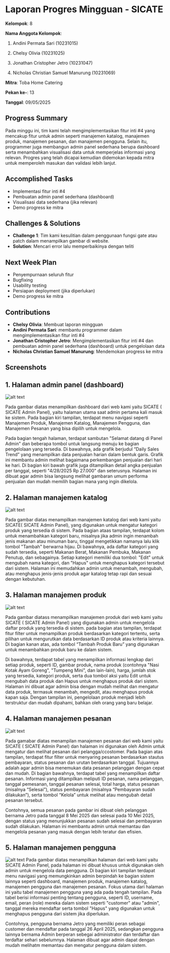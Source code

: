 # Laporan Progres Mingguan - SICATE
**Kelompok**: 8

**Nama Anggota Kelompok**: 
1. Andini Permata Sari (10231015)

2. Chelsy Olivia (10231025)

3. Jonathan Cristopher Jetro (10231047)

4. Nicholas Christian Samuel Manurung (10231069)

**Mitra**: Toba Home Catering

**Pekan ke-**: 13

**Tanggal**: 09/05/2025

## Progress Summary
Pada minggu ini, tim kami telah mengimplementasikan fitur inti #4 yang mencakup fitur untuk admin seperti manajemen katalog, manajemen produk, manajemen pesanan, dan manajemen pengguna. Selain itu, programmer juga membangun admin panel sederhana berupa dashboard serta menambahkan visualisasi data untuk memperjelas informasi yang relevan. Progres yang telah dicapai kemudian didemokan kepada mitra untuk memperoleh masukan dan validasi lebih lanjut.


## Accomplished Tasks
- Implementasi fitur inti #4
- Pembuatan admin panel sederhana (dashboard)
- Visualisasi data sederhana (jika relevan)
- Demo progress ke mitra

## Challenges & Solutions
- **Challenge 1**: Tim kami kesulitian dalam penggunaan fungsi gate atau patch dalam menampilkan gambar di website.
- **Solution**: Mencari error lalu memperbaikinya dengan teliti


## Next Week Plan
- Penyempurnaan seluruh fitur
- Bugfixing
- Usability testing
- Persiapan deployment (jika diperlukan)
- Demo progress ke mitra

## Contributions
- **Chelsy Olivia**: Membuat laporan mingguan
- **Andini Permata Sari**: membantu programmer dalam mengimplementasikan fitur inti #4
- **Jonathan Cristopher Jetro**: Mengimplementasikan fitur inti #4 dan pembuatan admin panel sederhana (dashboard) untuk pengelolaan data
- **Nicholas Christian Samuel Manurung**: Mendemokan progress ke mitra
  
## Screenshots 
## 1. Halaman admin panel (dashboard)
![alt text](dashboard.png)

Pada gambar diatas menampilkan dashboard dari web kami yaitu SICATE ( SICATE Admin Panel), yaitu halaman utama saat admin pertama kali masuk ke sistem. Pada bagian kiri tampilan, terdapat menu navigasi seperti Manajemen Produk, Manajemen Katalog, Manajemen Pengguna, dan Manajemen Pesanan yang bisa dipilih untuk mengelola.

Pada bagian tengah halaman, terdapat sambutan "Selamat datang di Panel Admin" dan beberapa tombol untuk langsung menuju ke bagian pengelolaan yang tersedia. Di bawahnya, ada grafik berjudul “Daily Sales Trend” yang menampilkan data penjualan harian dalam bentuk garis. Grafik ini membantu admin melihat bagaimana perkembangan penjualan dari hari ke hari. Di bagian kiri bawah grafik juga ditampilkan detail angka penjualan per tanggal, seperti "4/28/2025 Rp 27.000" dan seterusnya. Halaman ini dibuat agar admin bisa langsung melihat gambaran umum performa penjualan dan mudah memilih bagian mana yang ingin dikelola.

## 2. Halaman manajemen katalog
![alt text](<Manajemen katalog.png>)

Pada gambar diatas menampilkan manajemen katalog dari web kami yaitu SICATE( SICATE Admin Panel), yang digunakan untuk mengatur kategori produk yang tersedia di sistem. Pada bagian ataas tampilan, terdapat kolom untuk menambahkan kategori baru, misalnya jika admin ingin menambah jenis makanan atau minuman baru, tinggal mengetikkan namanya lalu klik tombol "Tambah" berwarna hijau. Di bawahnya, ada daftar kategori yang sudah tersedia, seperti Makanan Berat, Makanan Pembuka, Makanan Penutup, dan sebagainya. Setiap kategori memiliki dua tombol: "Edit" untuk mengubah nama kategori, dan "Hapus" untuk menghapus kategori tersebut dari sistem. Halaman ini memudahkan admin untuk menambah, mengubah, atau menghapus jenis-jenis produk agar katalog tetap rapi dan sesuai dengan kebutuhan.

## 3. Halaman manajemen produk
![alt text](<Manejemen produk.png>)

Pada gambar diatass menampilkan manajemen produk dari web kami yaitu SICATE ( SICATE Admin Panel) yang digunakan admin  untuk mengelola daftar produk yang tersedia di sistem. pada bagian atas tampilan, terdapat fitur filter untuk menampilkan produk berdasarkan kategori tertentu, serta pilihan untuk mengurutkan data berdasarkan ID produk atau kriteria lainnya. Di bagian kanan atas, ada tombol “Tambah Produk Baru” yang digunakan untuk menambahkan produk baru ke dalam sistem.

Di bawahnya, terdapat tabel yang menampilkan informasi lengkap dari setiap produk, seperti ID, gambar produk, nama produk (contohnya "Nasi Kotak Ayam Goreng", "Tumpeng Mini", dan lain-lain), harga, jumlah stok yang tersedia, kategori produk, serta dua tombol aksi yaitu Edit untuk mengubah data produk dan Hapus untuk menghapus produk dari sistem. Halaman ini dibuat agar admin bisa dengan mudah melihat dan mengatur data produk, termasuk menambah, mengedit, atau menghapus produk kapan saja. Dengan tampilan ini, pengelolaan produk menjadi lebih terstruktur dan mudah dipahami, bahkan oleh orang yang baru belajar.

## 4. Halaman manajemen pesanan
![alt text](<Manajemen pesanan.png>)

Pada gamabar diatas menampilan manajemen pesanan dari web kami yaitu SICATE ( SICATE Admin Panel) dan halaman ini digunakan oleh Admin untuk mengatur dan melihat pesanan dari pelangga/ccostomer. Pada bagian atas tampilan, terdapat fitur filter untuk menyaring pesanan berdasarkan stautus pembayaran, status pesanan dan urutan berdasarkan tanggal. Tujuannya adalah agar admin bisa menemukan data pesanan pelanggan dengan cepat dan mudah. Di bagian bawahnya, terdapat tabel yang menampilkan daftar pesanan. Informasi yang ditampilkan meliputi ID pesanan, nama pelanggan, tanggal pemesanan, tanggal pesanan selesai, total harga, status pesanan (misalnya “Selesai”), status pembayaran (misalnya “Pembayaran sudah dilakukan”), serta tombol “Kelola” untuk melihat atau mengubah detail pesanan tersebut.

Contohnya, semua pesanan pada gambar ini dibuat oleh pelanggan bernama Jetro pada tanggal 8 Mei 2025 dan selesai pada 10 Mei 2025, dengan status yang menunjukkan pesanan sudah selesai dan pembayaran sudah dilakukan. Halaman ini membantu admin untuk memantau dan mengelola pesanan yang masuk dengan lebih teratur dan efisien.

## 5. Halaman manajemen pengguna
![alt text](<Manajemen penggguna.png>)
Pada gambar diatas menampilkan halaman dari web kami yaitu SICATE Admin Panel, pada halaman ini dibuat khusus untuk digunakan oleh admin untuk mengelola data pengguna. Di bagian kiri tampilan terdapat menu navigasi yang memungkinkan admin berpindah ke bagian sistem lainnya seperti dashboard, manajemen produk, manajemen katalog, manajemen pengguna dan manajemen pesanan. Fokus utama dari halaman ini yaitu tabel manajemen pengguna yang ada pada tengah tampilan. Pada tabel berisi informasi penting tentang pengguna, seperti ID, username, email, peran (role) mereka dalam sistem seperti "customer" atau "admin", tanggal mereka mendaftar serta tombol "Hapus" yang digunakan untuk menghapus pengguna dari sistem jika diperlukan. 

Contohnya, pengguna bernama Jetro yang memiliki peran sebagai customer dan mendaftar pada tanggal 26 April 2025, sedangkan pengguna lainnya bernama Admin berperan sebegai administrator dan terdaftar dan terdaftar sehari sebelumnya. Halaman dibuat agar admin dapat dengan mudah melihatm memantau dan mengatur pengguna dalam sistem. 